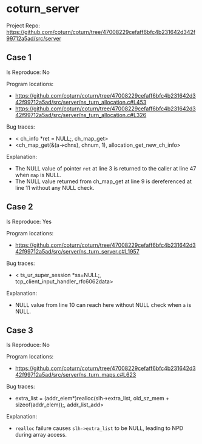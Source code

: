 # coturn_server

Project Repo: https://github.com/coturn/coturn/tree/47008229cefaff6bfc4b231642d342f99712a5ad/src/server

## Case 1

Is Reproduce: No

Program locations:

* https://github.com/coturn/coturn/tree/47008229cefaff6bfc4b231642d342f99712a5ad/src/server/ns_turn_allocation.c#L453
* https://github.com/coturn/coturn/tree/47008229cefaff6bfc4b231642d342f99712a5ad/src/server/ns_turn_allocation.c#L326

Bug traces:

* <	ch_info *ret = NULL;, ch_map_get>
* <ch_map_get(&(a->chns), chnum, 1), allocation_get_new_ch_info>

Explanation:

* The NULL value of pointer `ret` at line 3 is returned to the caller at line 47 when `map` is NULL.
* The NULL value returned from ch_map_get at line 9 is dereferenced at line 11 without any NULL check.


## Case 2

Is Reproduce: Yes

Program locations:

* https://github.com/coturn/coturn/tree/47008229cefaff6bfc4b231642d342f99712a5ad/src/server/ns_turn_server.c#L1957

Bug traces:

* <	ts_ur_super_session *ss=NULL;, tcp_client_input_handler_rfc6062data>

Explanation:

* NULL value from line 10 can reach here without NULL check when `a` is NULL.


## Case 3

Is Reproduce: No

Program locations:

* https://github.com/coturn/coturn/tree/47008229cefaff6bfc4b231642d342f99712a5ad/src/server/ns_turn_maps.c#L623

Bug traces:

* <slh->extra_list = (addr_elem*)realloc(slh->extra_list, old_sz_mem + sizeof(addr_elem));, addr_list_add>

Explanation:

* `realloc` failure causes `slh->extra_list` to be NULL, leading to NPD during array access.



